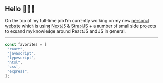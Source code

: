 ## Hello 🙋🏻‍♂️


On the top of my full-time job I’m currently working on my new <a href="https://www.jangana.dev" title="Visit jangana.dev" target="_blank">personal website</a>
 which is using <a href="https://nextjs.org/" title="Visit NextJS website" target="_blank">NextJS</a> & <a href="https://strapi.io/" title="Visit StrapiJS website" target="_blank">StrapiJS</a> + a number of small side projects to expand my knowledge around <a href="https://reactjs.org/" title="Visit ReactJS website" title="Visit ReactJS website" target="_blank">ReactJS</a> and JS in general.


<hr>

```js
const favorites = [
 "react",
 "javascript",
 "typescript",
 "html",
 "css",
 "express",
]; 
```
